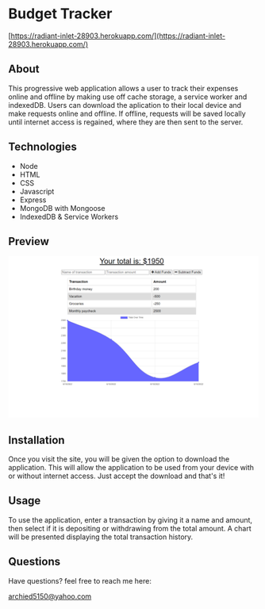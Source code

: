 # Budget Tracker
[https://radiant-inlet-28903.herokuapp.com/](https://radiant-inlet-28903.herokuapp.com/)

## About
This progressive web application allows a user to track their expenses online and offline by making use off cache storage, a service worker and indexedDB. Users can download the aplication to their local device and make requests online and offline. If offline, requests will be saved locally until internet access is regained, where they are then sent to the server.

## Technologies
* Node 
* HTML
* CSS
* Javascript
* Express
* MongoDB with Mongoose
* IndexedDB & Service Workers

## Preview
![screenshot of the application](./screenshot.png)

## Installation
Once you visit the site, you will be given the option to download the application. This will allow the application to be used from your device with or without internet access. Just accept the download and that's it!

## Usage
To use the application, enter a transaction by giving it a name and amount, then select if it is depositing or withdrawing from the total amount. A chart will be presented displaying the total transaction history.

## Questions
Have questions? feel free to reach me here:

[archied5150@yahoo.com](mailto:archied5150@yahoo.com)
